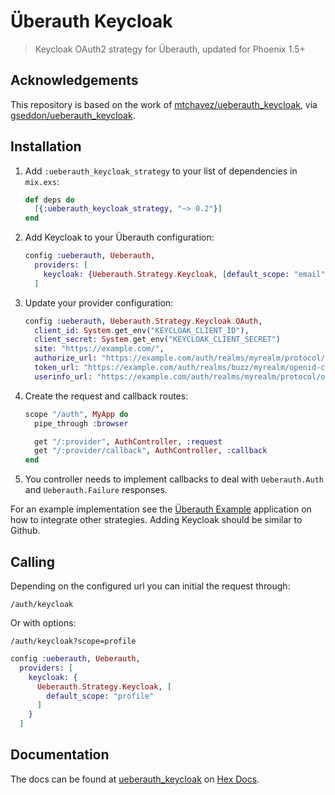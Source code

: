 # Überauth Keycloak

> Keycloak OAuth2 strategy for Überauth, updated for Phoenix 1.5+

## Acknowledgements

This repository is based on the work of [mtchavez/ueberauth_keycloak](https://github.com/mtchavez/ueberauth_keycloak), via [gseddon/ueberauth_keycloak](https://github.com/gseddon/ueberauth_keycloak).

## Installation

1. Add `:ueberauth_keycloak_strategy` to your list of dependencies in `mix.exs`:

    ```elixir
    def deps do
      [{:ueberauth_keycloak_strategy, "~> 0.2"}]
    end
    ```

1. Add Keycloak to your Überauth configuration:

    ```elixir
    config :ueberauth, Ueberauth,
      providers: [
        keycloak: {Ueberauth.Strategy.Keycloak, [default_scope: "email"]}
      ]
    ```

1.  Update your provider configuration:

    ```elixir
    config :ueberauth, Ueberauth.Strategy.Keycloak.OAuth,
      client_id: System.get_env("KEYCLOAK_CLIENT_ID"),
      client_secret: System.get_env("KEYCLOAK_CLIENT_SECRET")
      site: "https://example.com/",
      authorize_url: "https://example.com/auth/realms/myrealm/protocol/openid-connect/auth",
      token_url: "https://example.com/auth/realms/buzz/myrealm/openid-connect/token",
      userinfo_url: "https://example.com/auth/realms/myrealm/protocol/openid-connect/userinfo",
    ```


1.  Create the request and callback routes:

    ```elixir
    scope "/auth", MyApp do
      pipe_through :browser

      get "/:provider", AuthController, :request
      get "/:provider/callback", AuthController, :callback
    end
    ```

1. You controller needs to implement callbacks to deal with `Ueberauth.Auth` and `Ueberauth.Failure` responses.

For an example implementation see the [Überauth Example][example-app] application
on how to integrate other strategies. Adding Keycloak should be similar to Github.

## Calling

Depending on the configured url you can initial the request through:

    /auth/keycloak

Or with options:

    /auth/keycloak?scope=profile


```elixir
config :ueberauth, Ueberauth,
  providers: [
    keycloak: {
      Ueberauth.Strategy.Keycloak, [
        default_scope: "profile"
      ]
    }
  ]
```

## Documentation

The docs can be found at [ueberauth_keycloak][package-docs] on [Hex Docs][hex-docs].

[example-app]: https://github.com/ueberauth/ueberauth_example
[hex-docs]: https://hexdocs.pm
[package-docs]: https://hexdocs.pm/ueberauth_keycloak_strategy
